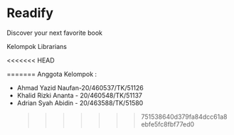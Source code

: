 # Readify

Discover your next favorite book

Kelompok Librarians

<<<<<<< HEAD

=======
Anggota Kelompok :

- Ahmad Yazid Naufan-20/460537/TK/51126
- Khalid Rizki Ananta - 20/460548/TK/51137
- Adrian Syah Abidin - 20/463588/TK/51580
  > > > > > > > 751538640d379fa84dcc61a8ebfe5fc8fbf77ed0
